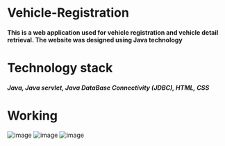 # Vehicle-Registration

#### This is a web application used for vehicle registration and vehicle detail retrieval. The website was designed using Java technology

# Technology stack
##### Java, Java servlet, Java DataBase Connectivity (JDBC), HTML, CSS

# Working

![image](https://user-images.githubusercontent.com/87615583/205487767-ae2420e1-9eaa-4381-b757-4d14dbba4d1f.png)
![image](https://user-images.githubusercontent.com/87615583/205487800-68f70eb2-522d-4d65-be94-b4b8b6b488d1.png)
![image](https://user-images.githubusercontent.com/87615583/205487820-fc10ec31-390a-4dc3-b17c-862a666490d2.png)



